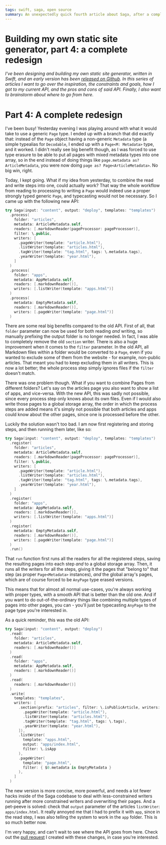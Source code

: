 ```yaml
---
tags: swift, saga, open source
summary: An unexpectedly quick fourth article about Saga, after a complete redesign of the API.
---
```


# Building my own static site generator, part 4: a complete redesign
*I've been designing and building my own static site generator, written in Swift, and an early version has been [released on Github](https://github.com/loopwerk/Saga). In this series of articles I want to go over the inspiration, the constraints and goals, how I got to my current API, and the pros and cons of said API. Finally, I also want to brainstorm about where to go from here.*

# Part 4: A complete redesign
I've been busy! Yesterday evening I was playing around with what it would take to use a generic `Page` type. I ended up with a branch that did exactly that: instead of the `Page` object having a non-generic `Metadata` type (a simple typealias for `Decodable`, I ended up with a `Page<M: Metadata>` type, and it worked. I didn't really see big benefit though, as I was forced to use type erasure to be able to put all pages with mixed metadata types into one array, so in the end instead of doing things like `page.metadata as? ArticleMetadata`, you were now doing `page as? Page<ArticleMetadata>`. No big win, right.

Today, I kept going. What if my idea from yesterday, to combine the read and write steps into one, could actually work? That way the whole workflow from reading to processing to writing a `Page` would indeed use a proper strongly typed generic `Page`, and typecasting would not be necessary. So I came up with the following new API:

``` swift
try Saga(input: "content", output: "deploy", templates: "templates")
  .process(
    folder: "articles",
    metadata: ArticleMetadata.self,
    readers: [.markdownReader(pageProcessor: pageProcessor)],
    filter: \.public,
    writers: [
      .pageWriter(template: "article.html"),
      .listWriter(template: "articles.html"),
      .tagWriter(template: "tag.html", tags: \.metadata.tags),
      .yearWriter(template: "year.html"),
    ]
  )
  .process(
    folder: "apps",
    metadata: AppMetadata.self,
    readers: [.markdownReader()],
    writers: [.listWriter(template: "apps.html")]
  )
  .process(
    metadata: EmptyMetadata.self,
    readers: [.markdownReader()],
    writers: [.pageWriter(template: "page.html")]
  )
```

There are some real big benefits compared to the old API. First of all, that `folder` parameter can now be used for both reading *and* writing, so manually prefixing the output folder is no longer needed. In fact, I was able to completely remove the old `section` writer. There is also a huge improvement when it comes to the `filter` parameter. In the old API, all Markdown files within a folder would be converted to a `Page`, even if you wanted to exclude some of them from the website - for example, non-public articles. That meant you had to keep excluding them in all writers. This is now a lot better; the whole process step simply ignores files if the `filter` doesn't match. 

There was one problem though. What if you want to combine Pages from different folders? Let's say on the articles page you also want to show a list of apps, and vice-versa. With the new API, this was sadly not possible, since every process step only knows about its own files. Even if I would also write those pages to a global storage array, the order in which the process steps are added means it's simply not possible that both articles and apps could know about the other pages, since one is processed before the other.

Luckily the solution wasn't too bad. I am now first registering and storing steps, and then running them later, like so:

``` swift
try Saga(input: "content", output: "deploy", templates: "templates")
  .register(
    folder: "articles",
    metadata: ArticleMetadata.self,
    readers: [.markdownReader(pageProcessor: pageProcessor)],
    filter: \.public,
    writers: [
      .pageWriter(template: "article.html"),
      .listWriter(template: "articles.html"),
      .tagWriter(template: "tag.html", tags: \.metadata.tags),
      .yearWriter(template: "year.html"),
    ]
  )
  .register(
    folder: "apps",
    metadata: AppMetadata.self,
    readers: [.markdownReader()],
    writers: [.listWriter(template: "apps.html")]
  )
  .register(
    metadata: EmptyMetadata.self,
    readers: [.markdownReader()],
    writers: [.pageWriter(template: "page.html")]
  )
  .run()
```

That `run` function first runs all the readers for all the registered steps, saving the resulting pages into each step *and* to a global storage array. Then, it runs all the writers for all the steps, giving it the pages that "belong to" that step (as proper `Page<Metadata>` instances), *and* the global array's pages, which are of course forced to be `AnyPage` type erased versions.

This means that for almost all normal use-cases, you're always working with proper types, with a smooth API that is better than the old one. And if you want to do out-of-the-ordinary things like combining multiple types of pages into other pages, you can - you'll just be typecasting `AnyPage` to the page type you're interested in.

As a quick reminder, this was the old API:

``` swift
try Saga(input: "content", output: "deploy")
  .read(
    folder: "articles",
    metadata: ArticleMetadata.self,
    readers: [.markdownReader()]
  )
  .read(
    folder: "apps",
    metadata: AppMetadata.self,
    readers: [.markdownReader()]
  )
  .read(
    readers: [.markdownReader()]
  )
  .write(
    templates: "templates",
    writers: [
      .section(prefix: "articles", filter: \.isPublicArticle, writers: [
        .pageWriter(template: "article.html"),
        .listWriter(template: "articles.html"),
        .tagWriter(template: "tag.html", tags: \.tags),
        .yearWriter(template: "year.html"),
      ]),
      .listWriter(
        template: "apps.html", 
        output: "apps/index.html", 
        filter: \.isApp
      ),
      .pageWriter(
        template: "page.html", 
        filter: { $0.metadata is EmptyMetadata }
      ),
    ]
  )
```

The new version is more concise, more powerful, and needs a lot fewer hacks inside of the Saga codebase to deal with less-constrained writers running after more constrained writers and overwriting their pages. And a pet-peeve is solved: check that `output` parameter of the articles `listWriter`: `apps/index.html`. It really annoyed me that I had to prefix it with `app`, since in the read step, I was also telling the system to work in the `app` folder. This is so much better now.
  
I'm very happy, and can't wait to see where the API goes from here. Check out the [pull request](https://github.com/loopwerk/Saga/pull/1) I created with these changes, in case you're interested.
